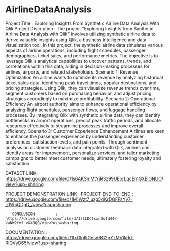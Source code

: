 # AirlineDataAnalysis
Project Title : Exploring Insights From Synthetic Airline Data Analysis With Qlik
Project Discription :
                 The project "Exploring Insights from Synthetic Airline Data Analysis with Qlik" involves utilizing synthetic airline data to derive valuable insights using Qlik, a business intelligence and data visualization tool. 
In this project, the synthetic airline data simulates various aspects of airline operations, including flight schedules, passenger demographics, ticket sales, and performance metrics. The objective is to leverage Qlik's analytical capabilities to uncover patterns, trends, and correlations within this data, aiding in decision-making processes for airlines, airports, and related stakeholders.
Scenario 1: Revenue Optimization
An airline wants to optimize its revenue by analyzing historical ticket sales data, identifying peak travel times, popular destinations, and pricing strategies. Using Qlik, they can visualize revenue trends over time, segment customers based on purchasing behavior, and adjust pricing strategies accordingly to maximize profitability.
Scenario 2: Operational Efficiency
An airport authority aims to enhance operational efficiency by analyzing flight schedules, passenger flows, and luggage handling processes. By integrating Qlik with synthetic airline data, they can identify bottlenecks in airport operations, predict peak traffic periods, and allocate resources effectively to streamline processes and improve overall efficiency.
Scenario 3: Customer Experience Enhancement
Airlines are keen to enhance the passenger experience by understanding customer preferences, satisfaction levels, and pain points. Through sentiment analysis on customer feedback data integrated with Qlik, airlines can identify areas for improvement, personalize services, and tailor marketing campaigns to better meet customer needs, ultimately fostering loyalty and satisfaction.

DATASET LINK:
             https://drive.google.com/file/d/1s6AKSmMtYjR3z99UEorLqcEmGXElONUO/view?usp=sharing

PROJECT DEMONSTRATION LINK :
       PROJECT END-TO-END :   https://drive.google.com/file/d/1M1Wzt7_uzg54KrDGFFzYy7-_0W5QDgD_/view?usp=sharing
       
       CONCLUSION         :   https://drive.google.com/file/d/1z1LDCfsxn2qfd44r-VaNW2fmf_vXX8QQ/view?usp=sharing

DOCUMENTATION  :
                https://drive.google.com/file/d/1fxGlpl5GesV6G2gYzMb1kRd-RiQVyD65/view?usp=sharing
